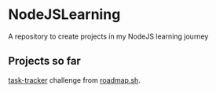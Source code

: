 # NodeJSLearning
A repository to create projects in my NodeJS learning journey

## Projects so far
[task-tracker](https://roadmap.sh/projects/task-tracker) challenge from [roadmap.sh](https://roadmap.sh/).
